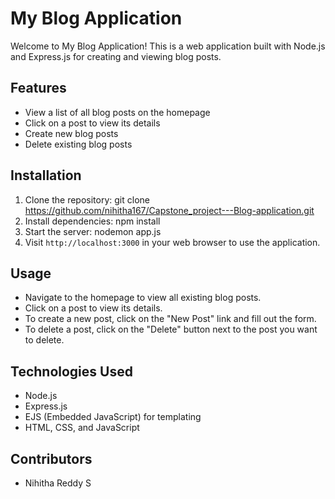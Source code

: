 # My Blog Application

Welcome to My Blog Application! This is a web application built with Node.js and Express.js for creating and viewing blog posts.

## Features

- View a list of all blog posts on the homepage
- Click on a post to view its details
- Create new blog posts
- Delete existing blog posts

## Installation

1. Clone the repository: git clone https://github.com/nihitha167/Capstone_project---Blog-application.git
2. Install dependencies: npm install
3. Start the server: nodemon app.js
4. Visit `http://localhost:3000` in your web browser to use the application.

## Usage

- Navigate to the homepage to view all existing blog posts.
- Click on a post to view its details.
- To create a new post, click on the "New Post" link and fill out the form.
- To delete a post, click on the "Delete" button next to the post you want to delete.

## Technologies Used

- Node.js
- Express.js
- EJS (Embedded JavaScript) for templating
- HTML, CSS, and JavaScript

## Contributors

- Nihitha Reddy S








